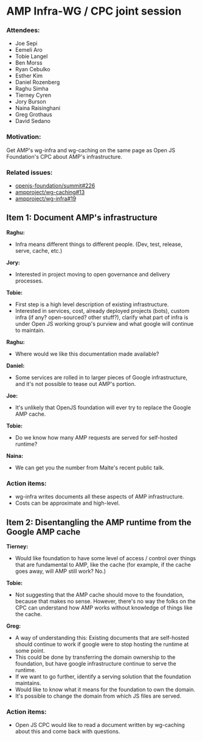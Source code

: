 # AMP Infra-WG / CPC joint session

### Attendees:

* Joe Sepi
* Eemeli Aro
* Tobie Langel
* Ben Morss
* Ryan Cebulko
* Esther Kim
* Daniel Rozenberg
* Raghu Simha
* Tierney Cyren
* Jory Burson
* Naina Raisinghani
* Greg Grothaus
* David Sedano

### Motivation:

Get AMP's wg-infra and wg-caching on the same page as Open JS Foundation's CPC about AMP's infrastructure.

### Related issues:

* [openjs-foundation/summit#226](https://github.com/openjs-foundation/summit/issues/226)
* [ampproject/wg-caching#13](https://github.com/ampproject/wg-caching/issues/13)
* [ampproject/wg-infra#19](https://github.com/ampproject/wg-infra/issues/19)

## Item 1: Document AMP's infrastructure

**Raghu:**
  - Infra means different things to different people. (Dev, test, release, serve, cache, etc.)

**Jory:**
  - Interested in project moving to open governance and delivery processes. 

**Tobie:**
  - First step is a high level description of existing infrastructure.
  - Interested in services, cost, already deployed projects (bots), custom infra (if any? open-sourced? other stuff?), clarify what part of infra is under Open JS  working group's purview and what google will continue to maintain.

**Raghu:**
  - Where would we like this documentation made available?

**Daniel:**
  - Some services are rolled in to larger pieces of Google infrastructure, and it's not possible to tease out AMP's portion.

**Joe:**
  - It's unlikely that OpenJS foundation will ever try to replace the Google AMP cache.

**Tobie:**
  - Do we know how many AMP requests are served for self-hosted runtime?

**Naina:**
  - We can get you the number from Malte's recent public talk.


### Action items:
- wg-infra writes documents all these aspects of AMP infrastructure.
- Costs can be approximate and high-level.



## Item 2: Disentangling the AMP runtime from the Google AMP cache

**Tierney:**
- Would like foundation to have some level of access / control over things that are fundamental to AMP, like the cache (for example, if the cache goes away, will AMP still work? No.)

**Tobie:**
- Not suggesting that the AMP cache should move to the foundation, because that makes no sense. However, there's no way the folks on the CPC can understand how AMP works without knowledge of things like the cache.

**Greg:**
- A way of understanding this: Existing documents that are self-hosted should continue to work if google were to stop hosting the runtime at some point.
- This could be done by transferring the domain ownership to the foundation, but have google infrastructure continue to serve the runtime.
- If we want to go further, identify a serving solution that the foundation maintains.
- Would like to know what it means for the foundation to own the domain.
- It's possible to change the domain from which JS files are served.

### Action items:
- Open JS CPC would like to read a document written by wg-caching about this and come back with questions.

